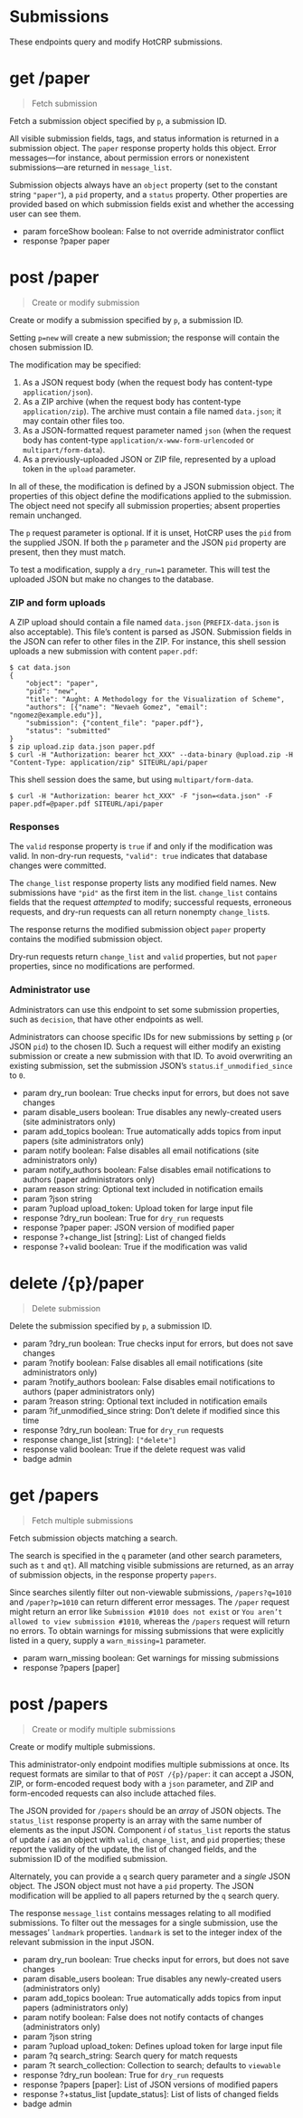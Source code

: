 # Submissions

These endpoints query and modify HotCRP submissions.


# get /paper

> Fetch submission

Fetch a submission object specified by `p`, a submission ID.

All visible submission fields, tags, and status information is returned in a
submission object. The `paper` response property holds this object. Error
messages—for instance, about permission errors or nonexistent submissions—are
returned in `message_list`.

Submission objects always have an `object` property (set to the constant
string `"paper"`), a `pid` property, and a `status` property. Other properties
are provided based on which submission fields exist and whether the accessing
user can see them.

* param forceShow boolean: False to not override administrator conflict
* response ?paper paper


# post /paper

> Create or modify submission

Create or modify a submission specified by `p`, a submission ID.

Setting `p=new` will create a new submission; the response will contain the
chosen submission ID.

The modification may be specified:

1. As a JSON request body (when the request body has content-type
   `application/json`).
2. As a ZIP archive (when the request body has content-type
   `application/zip`). The archive must contain a file named `data.json`; it
   may contain other files too.
3. As a JSON-formatted request parameter named `json` (when the request body
   has content-type `application/x-www-form-urlencoded` or
   `multipart/form-data`).
4. As a previously-uploaded JSON or ZIP file, represented by a upload token in
   the `upload` parameter.

In all of these, the modification is defined by a JSON submission object. The
properties of this object define the modifications applied to the submission.
The object need not specify all submission properties; absent properties
remain unchanged.

The `p` request parameter is optional. If it is unset, HotCRP uses the `pid`
from the supplied JSON. If both the `p` parameter and the JSON `pid` property
are present, then they must match.

To test a modification, supply a `dry_run=1` parameter. This will test the
uploaded JSON but make no changes to the database.


### ZIP and form uploads

A ZIP upload should contain a file named `data.json` (`PREFIX-data.json` is
also acceptable). This file’s content is parsed as JSON. Submission fields in
the JSON can refer to other files in the ZIP. For instance, this shell session
uploads a new submission with content `paper.pdf`:

```
$ cat data.json
{
	"object": "paper",
	"pid": "new",
	"title": "Aught: A Methodology for the Visualization of Scheme",
	"authors": [{"name": "Nevaeh Gomez", "email": "ngomez@example.edu"}],
	"submission": {"content_file": "paper.pdf"},
	"status": "submitted"
}
$ zip upload.zip data.json paper.pdf
$ curl -H "Authorization: bearer hct_XXX" --data-binary @upload.zip -H "Content-Type: application/zip" SITEURL/api/paper
```

This shell session does the same, but using `multipart/form-data`.

```
$ curl -H "Authorization: bearer hct_XXX" -F "json=<data.json" -F paper.pdf=@paper.pdf SITEURL/api/paper
```

### Responses

The `valid` response property is `true` if and only if the modification was
valid. In non-dry-run requests, `"valid": true` indicates that database changes
were committed.

The `change_list` response property lists any modified field names. New
submissions have `"pid"` as the first item in the list. `change_list` contains
fields that the request *attempted* to modify; successful requests, erroneous
requests, and dry-run requests can all return nonempty `change_list`s.

The response returns the modified submission object `paper` property contains
the modified submission object.

Dry-run requests return `change_list` and `valid` properties, but not `paper`
properties, since no modifications are performed.


### Administrator use

Administrators can use this endpoint to set some submission properties, such
as `decision`, that have other endpoints as well.

Administrators can choose specific IDs for new submissions by setting `p` (or
JSON `pid`) to the chosen ID. Such a request will either modify an existing
submission or create a new submission with that ID. To avoid overwriting an
existing submission, set the submission JSON’s `status`.`if_unmodified_since`
to `0`.

* param dry_run boolean: True checks input for errors, but does not save changes
* param disable_users boolean: True disables any newly-created users (site
  administrators only)
* param add_topics boolean: True automatically adds topics from input papers
  (site administrators only)
* param notify boolean: False disables all email notifications (site
  administrators only)
* param notify_authors boolean: False disables email notifications to authors
  (paper administrators only)
* param reason string: Optional text included in notification emails
* param ?json string
* param ?upload upload_token: Upload token for large input file
* response ?dry_run boolean: True for `dry_run` requests
* response ?paper paper: JSON version of modified paper
* response ?+change_list [string]: List of changed fields
* response ?+valid boolean: True if the modification was valid


# delete /{p}/paper

> Delete submission

Delete the submission specified by `p`, a submission ID.

* param ?dry_run boolean: True checks input for errors, but does not save changes
* param ?notify boolean: False disables all email notifications (site
  administrators only)
* param ?notify_authors boolean: False disables email notifications to authors
  (paper administrators only)
* param ?reason string: Optional text included in notification emails
* param ?if_unmodified_since string: Don’t delete if modified since this time
* response ?dry_run boolean: True for `dry_run` requests
* response change_list [string]: `["delete"]`
* response valid boolean: True if the delete request was valid
* badge admin


# get /papers

> Fetch multiple submissions

Fetch submission objects matching a search.

The search is specified in the `q` parameter (and other search parameters,
such as `t` and `qt`). All matching visible submissions are returned, as an
array of submission objects, in the response property `papers`.

Since searches silently filter out non-viewable submissions, `/papers?q=1010`
and `/paper?p=1010` can return different error messages. The `/paper` request
might return an error like `Submission #1010 does not exist` or `You aren’t
allowed to view submission #1010`, whereas the `/papers` request will return
no errors. To obtain warnings for missing submissions that were explicitly
listed in a query, supply a `warn_missing=1` parameter.

* param warn_missing boolean: Get warnings for missing submissions
* response ?papers [paper]


# post /papers

> Create or modify multiple submissions

Create or modify multiple submissions.

This administrator-only endpoint modifies multiple submissions at once. Its
request formats are similar to that of `POST /{p}/paper`: it can accept a
JSON, ZIP, or form-encoded request body with a `json` parameter, and ZIP and
form-encoded requests can also include attached files.

The JSON provided for `/papers` should be an *array* of JSON objects. The
`status_list` response property is an array with the same number of elements
as the input JSON. Component *i* of `status_list` reports the status of update
*i* as an object with `valid`, `change_list`, and `pid` properties; these
report the validity of the update, the list of changed fields, and the
submission ID of the modified submission.

Alternately, you can provide a `q` search query parameter and a *single* JSON
object. The JSON object must not have a `pid` property. The JSON modification
will be applied to all papers returned by the `q` search query.

The response `message_list` contains messages relating to all modified
submissions. To filter out the messages for a single submission, use the
messages’ `landmark` properties. `landmark` is set to the integer index of the
relevant submission in the input JSON.


* param dry_run boolean: True checks input for errors, but does not save changes
* param disable_users boolean: True disables any newly-created users (administrators only)
* param add_topics boolean: True automatically adds topics from input papers (administrators only)
* param notify boolean: False does not notify contacts of changes (administrators only)
* param ?json string
* param ?upload upload_token: Defines upload token for large input file
* param ?q search_string: Search query for match requests
* param ?t search_collection: Collection to search; defaults to `viewable`
* response ?dry_run boolean: True for `dry_run` requests
* response ?papers [paper]: List of JSON versions of modified papers
* response ?+status_list [update_status]: List of lists of changed fields
* badge admin
